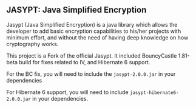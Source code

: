 
JASYPT: Java Simplified Encryption
----------------------------------

Jasypt (Java Simplified Encryption) is a java library which allows the
developer to add basic encryption capabilities to his/her projects with
minimum effort, and without the need of having deep knowledge on how
cryptography works.

This project is a Fork of the official Jasypt. It included BouncyCastle 1.81-beta build for fixes related to IV, and Hibernate 6 support.

For the BC fix, you will need to include the ``jasypt-2.0.0.jar`` in your dependencies

For Hibernate 6 support, you will need to include ``jasypt-hibernate6-2.0.0.jar`` in your dependencies.